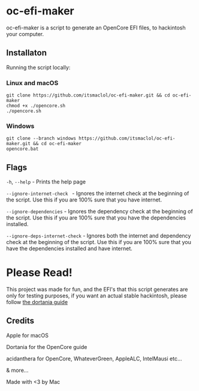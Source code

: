# oc-efi-maker
oc-efi-maker is a script to generate an OpenCore EFI files, to hackintosh your computer.
## Installaton
Running the script locally:
### Linux and macOS

```
git clone https://github.com/itsmaclol/oc-efi-maker.git && cd oc-efi-maker
chmod +x ./opencore.sh
./opencore.sh
```
### Windows

```
git clone --branch windows https://github.com/itsmaclol/oc-efi-maker.git && cd oc-efi-maker
opencore.bat
```
## Flags
`-h`, `--help` - Prints the help page

`--ignore-internet-check ` - Ignores the internet check at the beginning of the script. Use this if you are 100% sure that you have internet.

`--ignore-dependencies` - Ignores the dependency check at the beginning of the script. Use this if you are 100% sure that you have the dependencies installed.

`--ignore-deps-internet-check` - Ignores both the internet and dependency check at the beginning of the script. Use this if you are 100% sure that you have the dependencies installed and have internet.

# Please Read!
This project was made for fun, and the EFI's that this script generates are only for testing purposes, if you want an actual stable hackintosh, please follow [the dortania guide](https://dortania.github.io/OpenCore-Install-Guide)

## Credits
Apple for macOS

Dortania for the OpenCore guide

acidanthera for OpenCore, WhateverGreen, AppleALC, IntelMausi etc...

& more...

Made with <3 by Mac
